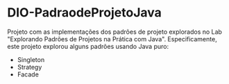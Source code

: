 # DIO-PadraodeProjetoJava

Projeto com as implementações dos padrões de projeto explorados no Lab "Explorando Padrões de Projetos na Prática com Java". Especificamente, este projeto explorou alguns padrões usando Java puro:

- Singleton
- Strategy
- Facade
